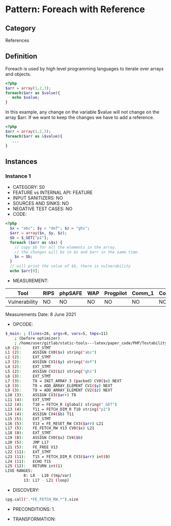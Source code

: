 # Pattern: Foreach with Reference

## Category

References

## Definition

Foreach is used by high level programming languages to iterate over arrays and objects.

```php
<?php
$arr = array(1,2,3);
foreach($arr as $value){
   echo $value;
}
```

In this example, any change on the variable $value will not change on the array $arr. If we want to keep the changes we have to add a reference.

```php
<?php
$arr = array(1,2,3);
foreach($arr as &$value){
   ...
}
```

## Instances

### Instance 1

- CATEGORY:  S0
- FEATURE vs INTERNAL API: FEATURE
- INPUT SANITIZERS:  NO
- SOURCES AND SINKS: NO 
- NEGATIVE TEST CASES: NO
- CODE:

```php
<?php
  $x = "abc"; $y = "def"; $z = "ghi";
  $arr = array($x, $y, $z);
  $b = $_GET["p1"];
  foreach ($arr as &$x) {
    // copy $b for all the elements in the array.
    // the changes will be in $x and $arr in the same time.
    $x = $b;
  }
  // will print the value of $b, there is vulnerability
  echo $arr[0];
```

- MEASUREMENT:

| Tool          | RIPS | phpSAFE | WAP  | Progpilot | Comm_1 | Comm_2 | Correct |
| ------------- | ---- | ------- | ---- | --------- | ------- | --------- | ------- |
| Vulnerability | NO   | NO      | NO   | NO        | NO      | NO        | YES     |
Measurements Date: 8 June 2021

- OPCODE:

```bash
$_main: ; (lines=26, args=0, vars=5, tmps=11)
    ; (before optimizer)
    ; /home/user/gitlab/static-tools---latex/paper_code/PHP/Testability_Patterns/20_foreach_with_reference/20_foreach_with_reference.php:1-12
L0 (2):     EXT_STMT
L1 (2):     ASSIGN CV0($x) string("abc")
L2 (2):     EXT_STMT
L3 (2):     ASSIGN CV1($y) string("def")
L4 (2):     EXT_STMT
L5 (2):     ASSIGN CV2($z) string("ghi")
L6 (3):     EXT_STMT
L7 (3):     T8 = INIT_ARRAY 3 (packed) CV0($x) NEXT
L8 (3):     T8 = ADD_ARRAY_ELEMENT CV1($y) NEXT
L9 (3):     T8 = ADD_ARRAY_ELEMENT CV2($z) NEXT
L10 (3):    ASSIGN CV3($arr) T8
L11 (4):    EXT_STMT
L12 (4):    T10 = FETCH_R (global) string("_GET")
L13 (4):    T11 = FETCH_DIM_R T10 string("p1")
L14 (4):    ASSIGN CV4($b) T11
L15 (5):    EXT_STMT
L16 (5):    V13 = FE_RESET_RW CV3($arr) L21
L17 (5):    FE_FETCH_RW V13 CV0($x) L21
L18 (8):    EXT_STMT
L19 (8):    ASSIGN CV0($x) CV4($b)
L20 (5):    JMP L17
L21 (5):    FE_FREE V13
L22 (11):   EXT_STMT
L23 (11):   T15 = FETCH_DIM_R CV3($arr) int(0)
L24 (11):   ECHO T15
L25 (12):   RETURN int(1)
LIVE RANGES:
        8: L8 - L10 (tmp/var)
        13: L17 - L21 (loop)
```

- DISCOVERY:

```bash
cpg.call(".*FE_FETCH_RW.*").size
```

- PRECONDITIONS:
   1.

- TRANSFORMATION: 

```

```

